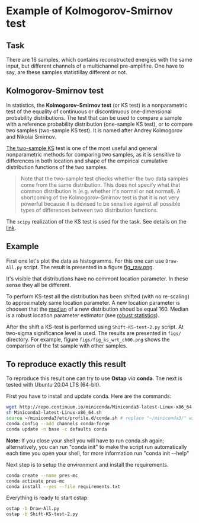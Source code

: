 # Example of Kolmogorov-Smirnov test

## Task

There are 16 samples, which contains reconstructed energies with the same input, but different channels of a multichannel pre-amplifire. One have to say, are these samples statistillay different or not.

## Kolmogorov-Smirnov test

In statistics, the **Kolmogorov–Smirnov test** (or KS test) is a nonparametric test of the equality of continuous or discontinuous one-dimensional probability distributions.
The test that can be used to compare a sample with a reference probability distribution (one-sample KS test), or to compare two samples (two-sample KS test). It is named after Andrey Kolmogorov and Nikolai Smirnov. 

[The two-sample KS](https://en.wikipedia.org/wiki/Kolmogorov%E2%80%93Smirnov_test#Two-sample_Kolmogorov%E2%80%93Smirnov_test) test is one of the most useful and general nonparametric methods for comparing two samples, as it is sensitive to differences in both location and shape of the empirical cumulative distribution functions of the two samples. 

> Note that the two-sample test checks whether the two data samples come from the same distribution. 
> This does not specify what that common distribution is (e.g. whether it's normal or not normal). 
> A shortcoming of the Kolmogorov–Smirnov test is that it is not very powerful because it is devised to be sensitive 
> against all possible types of differences between two distribution functions.

The `scipy` realization of the KS test is used for the task. 
See details on the [link](https://docs.scipy.org/doc/scipy/reference/generated/scipy.stats.ks_2samp.html).

## Example

First one let's plot the data as histogramms. For this one can use `Draw-All.py` script.
The result is presented in a figure [fig_raw.png](https://github.com/aleksha/data-analysis-tutorial/blob/master/session-0/ks-test/figs/fig_raw.png).

It's visible that distributions have no commont location parameter. In these sense they all be different.

To perform KS-test all the distribution has been shifted (with no re-scaling) to approximately same location parameter. A new location parameter is choosen that the [median](https://en.wikipedia.org/wiki/Median) of a new distribution shoud be equal 160. Median is a robust location parameter estimator (see [robust statistics](https://en.wikipedia.org/wiki/Robust_statistics)).

After the shift a KS-test is performed using `Shift-KS-test-2.py` script. At two-sigma significance level is used.
The results are presented in `figs/` directory. For example, figure `figs/fig_ks_wrt_ch00.png` shows the comparison of the 1st sample with other samples.

## To reproduce exactly this result

To reproduce this result one can try to use **Ostap** _via_ **conda**.
Tne next is tested with Ubuntu 20.04 LTS (64-bit).

First you have to install and update conda. Here are the commands:
```bash
wget http://repo.continuum.io/miniconda/Miniconda3-latest-Linux-x86_64.sh
sh Miniconda3-latest-Linux-x86_64.sh
source ~/miniconda3/etc/profile.d/conda.sh # replace "~/miniconda3/" with your conda path if you've changed it
conda config --add channels conda-forge
conda update -n base -c defaults conda
```
**Note:** If you close your shell you will have to run conda.sh again; alternatively, you can run "conda init" to make the script run automatically each time you open your shell, for more information run "conda init --help"

Next step is to setup the environment and install the requirements.
```bash
conda create --name pres-mc
conda activate pres-mc
conda install --yes --file requirements.txt
```

Everything is ready to start ostap:
```bash
ostap -b Draw-All.py
ostap -b Shift-KS-test-2.py
```
